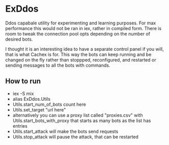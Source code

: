 # ExDdos

Ddos capabale utility for experimenting and learning purposes.
For max performance this would not be ran in iex, rather in compiled form.
There is room to tweak the connection pool opts depending on the number of desired bots.

I thought it is an interesting idea to have a separate control panel if you will, that is what Cachex is for. This way the bots can keep running and be changed on the fly rather than stoppped, reconfigured, and restarted or sending messages to all the bots with commands.

## How to run

- iex -S mix
- alias ExDdos.Utils
- Utils.start_num_of_bots count here
- Utils.set_target "url here"
- alternatively you can use a proxy list called "proxies.csv" with Utils.start_bots_with_proxy that starts as many bots as the list has entries
- Utils.start_attack will make the bots send requests
- Utils.stop_attack will pause the attack, that can be restarted
